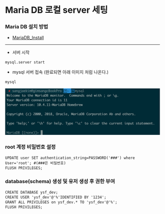 # Maria DB 로컬 server 세팅

### Maria DB 설치 방법 
 - [MariaDB_Install](./MariaDB_Install.md)
 
----
 - 서버 시작
```shell script
mysql.server start
```
 - mysql 서버 접속 (완료되면 아래 이미지 처럼 나온다.)
```shell script
mysql
```
![서버접속](./img/mysql_server_start.png)

### root 계정 비밀번호 설정 

```mysql
UPDATE user SET authentication_string=PASSWORD('###') where User='root'; #(###은 비밀번호)
FLUSH PRIVILEGES;
```

### database(schema) 생성 및 유저 생성 후 권한 부여
```mysql
CREATE DATABASE ysf_dev;
CREATE USER 'ysf_dev'@'%'IDENTIFIED BY '1234';
GRANT ALL PRIVILEGES on ysf_dev.* TO 'ysf_dev'@'%';
FLUSH PRIVILEGES;
```